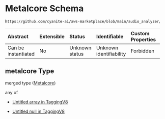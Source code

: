 # Metalcore Schema

```txt
https://github.com/cyanite-ai/aws-marketplace/blob/main/audio_analyzer/schemes/marketplace_v1/schema/TaggingV8.schema.json#/$defs/SubgenreSegmentsV1/properties/metalcore
```



| Abstract            | Extensible | Status         | Identifiable            | Custom Properties | Additional Properties | Access Restrictions | Defined In                                                                     |
| :------------------ | :--------- | :------------- | :---------------------- | :---------------- | :-------------------- | :------------------ | :----------------------------------------------------------------------------- |
| Can be instantiated | No         | Unknown status | Unknown identifiability | Forbidden         | Allowed               | none                | [TaggingV8.schema.json\*](../out/TaggingV8.schema.json "open original schema") |

## metalcore Type

merged type ([Metalcore](taggingv8-defs-subgenresegmentsv1-properties-metalcore.md))

any of

* [Untitled array in TaggingV8](taggingv8-defs-subgenresegmentsv1-properties-metalcore-anyof-0.md "check type definition")

* [Untitled null in TaggingV8](taggingv8-defs-subgenresegmentsv1-properties-metalcore-anyof-1.md "check type definition")
